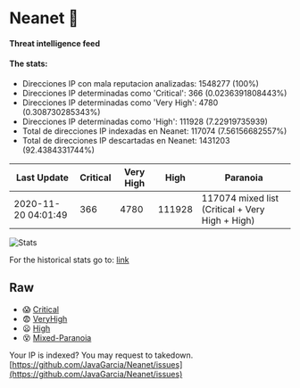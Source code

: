 # Neanet :hocho:
#### Threat intelligence feed
#### The stats:

- Direcciones IP con mala reputacion analizadas: 1548277 (100%)
- Direcciones IP determinadas como 'Critical':  366 (0.0236391808443%)
- Direcciones IP determinadas como 'Very High':  4780 (0.308730285343%)
- Direcciones IP determinadas como 'High':  111928 (7.22919735939)
- Total de direcciones IP indexadas en Neanet:  117074 (7.56156682557%)
- Total de direcciones IP descartadas en Neanet:  1431203 (92.4384331744%)

| Last Update | Critical | Very High | High | Paranoia |
| --- | --- | --- | --- | --- |
| 2020-11-20 04:01:49 | 366 | 4780 | 111928 | 117074 mixed list (Critical + Very High + High)|

![Stats](https://docs.google.com/spreadsheets/d/e/2PACX-1vSnaNMIXVabIpDJjufMlzH7poXnshF3mgd8Is1g9ytUEzVsP5my4Trn8f-xkoLLQ38xpL3HtmUexLo6/pubchart?oid=501124687&format=image)

For the historical stats go to: [link](/stats.csv)
## Raw
- :scream: [Critical](https://raw.githubusercontent.com/JavaGarcia/Neanet/master/blacklists/neanet_critical.txt)
- :fearful: [VeryHigh](https://raw.githubusercontent.com/JavaGarcia/Neanet/master/blacklists/neanet_veryHigh.txtt)
- :frowning: [High](https://raw.githubusercontent.com/JavaGarcia/Neanet/master/blacklists/neanet_high.txt)
- :dizzy_face: [Mixed-Paranoia](https://raw.githubusercontent.com/JavaGarcia/Neanet/master/blacklists/neanet_all.txt)


Your IP is indexed? You may request to takedown. [https://github.com/JavaGarcia/Neanet/issues](https://github.com/JavaGarcia/Neanet/issues)






























































































































































































































































































































































































































































































































































































































































































































































































































































































































































































































































































































































































































































































































































































































































































































































































































































































































































































































































































































































































































































































































































































































































































































































